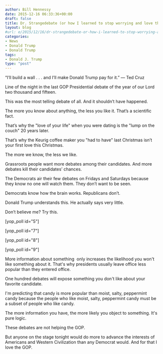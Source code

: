 ```yaml
---
author: Bill Hennessy
date: 2015-12-16 06:33:36+00:00
draft: false
title: Dr. Strangedebate (or how I learned to stop worrying and love the GOP)
layout: blog
#url: e/2015/12/16/dr-strangedebate-or-how-i-learned-to-stop-worrying-and-love-the-gop/
categories:
- News
- Donald Trump
- Donald Trump
tags:
- Donald J. Trump
type: "post"
---
```


“I’ll build a wall . . . and I’ll make Donald Trump pay for it.” — Ted Cruz

Line of the night in the last GOP Presidential debate of the year of our Lord two thousand and fifteen.

This was the most telling debate of all. And it shouldn’t have happened.

The more you know about anything, the less you like it. That’s a scientific fact.

That’s why the "love of your life" when you were dating is the "lump on the couch" 20 years later.

That’s why the Keurig coffee maker you "had to have" last Christmas isn’t your first love this Christmas.

The more we know, the less we like.

Grassroots people want more debates among their candidates. And more debates kill their candidates’ chances.

The Democrats air their few debates on Fridays and Saturdays because they know no one will watch them. They don’t want to be seen.

Democrats know how the brain works. Republicans don’t.

Donald Trump understands this. He actually says very little.

Don’t believe me? Try this.

[yop_poll id="5"]

[yop_poll id="7"]

[yop_poll id="8"]

[yop_poll id="9"]

More information about something  only increases the likelihood you won't like something about it. That's why presidents usually leave office less popular than they entered office.

One hundred debates will expose something you don't like about your favorite candidate.

I'm predicting that candy is more popular than moist, salty, peppermint candy because the people who like moist, salty, peppermint candy must be a subset of people who like candy.

The more information you have, the more likely you object to something. It's pure logic.

These debates are not helping the GOP.

But anyone on the stage tonight would do more to advance the interests of Americans and Western Civilization than any Democrat would. And for that I love the GOP.


